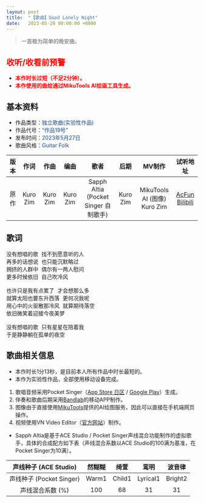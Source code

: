 ```yaml
---
layout: post
title:  "【歌曲】Good Lonely Night"
date:   2023-05-28 00:00:00 +0800
---
```


>  一首极为简单的晚安曲。

## <font color="#ff0000">收听/收看前预警</font>

* <font color="#ff0000"><b>本作时长过短（不足2分钟）。</b></font>
* <font color="#ff0000"><b>本作使用的曲绘通过MikuTools AI绘画工具生成。</b></font>

## 基本资料
* 作品类型：<font color="#194987">独立歌曲(实验性作品)</font>
* 作品代号：<font color="#194987">“作品19号”</font>
* 发布时间：<font color="#194987">2023年5月27日</font>
* 歌曲风格：<font color="#194987">Guitar Folk</font>

| 版本 | 作词 | 作曲 | 编曲 | 歌者 | 后期 | MV制作 | 试听地址 |
| :--: | :--: | :--: | :--: | :--: | :--: | :--: | :--: | 
| 原作 | Kuro Zim | Kuro Zim | Kuro Zim | Sapph Altia (Pocket Singer 自制歌手) | Kuro Zim | MikuTools AI (图像)<br>Kuro Zim | [AcFun](https://www.acfun.cn/v/ac41459516)<br>[Bilibili](https://www.bilibili.com/video/BV1hd4y1f72M/) |

## 歌词

<pre>
没有想唱的歌 找不到愿意听的人
再多的话想说 也只能沉默略过
拥挤的人群中 偶尔有一两人慰问
更多时候依旧 自己吹冷风

也许只是我有点累了 才会想那么多
就算太阳也要东升西落 更何况我呢
用心中的火驱散那冷风 就算期待落空
依旧微笑着迎接今夜美梦

没有想唱的歌 只有星星在陪着我
于是静静躺在孤单的夜空
</pre>

## 歌曲相关信息

* 本作时长1分13秒，是目前本人所有作品中时长最短的。
* 本作为实验性作品，全部使用移动设备完成。
1. 歌唱音频采用Pocket Singer（[App Store 日区](https://apps.apple.com/jp/app/pocket-singer-%E3%83%9E%E3%82%A4%E3%82%AA%E3%83%AA%E3%82%AD%E3%83%A3%E3%83%A9-%E6%AD%8C%E3%81%88%E3%81%BE%E3%81%99/id1665512424) / [Google Play](https://play.google.com/store/apps/details?id=com.accidental.ocsinger&pli=1)）生成。
2. 伴奏和歌曲后期采用[Bandlab](https://www.bandlab.com/)的移动APP制作。
3. 图像由于直接使用[MikuTools](https://tools.miku.ac/)提供的AI绘图服务，因此可以直接在手机端网页操作。
4. 视频使用VN Video Editor（[官方网站](https://www.vlognow.me/)）制作。
* Sapph Altia是基于ACE Studio / Pocket Singer声线混合功能制作的虚拟歌手，具体的合成配方如下表（声线混合系数以ACE Studio的100满为基准，在Pocket Singer为10满）。

| 声线种子 (ACE Studio) | 然糊糊 | 绮萱 | 鸾明 | 波音律 |
| :--: | :--: | :--: | :--: | :--: |
| 声线种子 (Pocket Singer) | Warm1 | Child1 | Lyrical1 | Bright2 |
| 声线混合系数 (%) | 100 | 68 | 31 | 31 |
